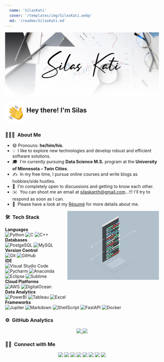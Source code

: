 ```yaml
---
  name: 'SilasKati'
  cover: '/templates/img/SilasKati.webp'
  md: '/readme/SilasKati.md'
---
```



![Silas Kati Banner](https://raw.githubusercontent.com/SilasKati/SilasKati/main/assets/Silas_Kati_Banner.png)

<img alt="Hand_Wave" src="https://raw.githubusercontent.com/SilasKati/SilasKati/main/assets/Hand_Wave.gif" width='70' align="left"/><h2>Hey there! I'm Silas</h2>

<br>

### 👨🏻‍💻 &nbsp;About Me

- 😄 Pronouns: __he/him/his__.
- 💡 &nbsp;I like to explore new technologies and develop robust and efficient software solutions.
- 🎓 &nbsp;I'm currently pursuing __Data Science M.S.__ program at the __University of Minnesota – Twin Cities__.
- ✍️ &nbsp;In my free time, I pursue online courses and write blogs as hobbies/side hustles.
- 💬 &nbsp;I'm completely open to discussions and getting to know each other.
- ✉️ &nbsp;You can shoot me an email at silaskanth@gmail.com...!!! I'll try to respond as soon as I can.
- 📄 &nbsp;Please have a look at my [Résumé](http://www.silaskati.com/) for more details about me.


<img alt="Coding" src="https://raw.githubusercontent.com/SilasKati/SilasKati/main/assets/Coding.gif" width="300" align="right"/>

### 🛠 &nbsp;Tech Stack

__Languages__ <br>
![Python](https://img.shields.io/badge/-Python-05122A?style=flat&logo=python)
![C](https://img.shields.io/badge/-C-05122A?style=flat&logo=C&logoColor=A8B9CC)
![C++](https://img.shields.io/badge/-C++-05122A?style=flat&logo=C%2B%2B&logoColor=00599C)
<br> __Databases__ <br>
![PostgeSQL](https://img.shields.io/badge/-PostgreSQL-05122A?style=flat&logo=postgresql)
![MySQL](https://img.shields.io/badge/-MySQL-05122A?style=flat&logo=mysql)
<br> __Version Control__ <br>
![Git](https://img.shields.io/badge/-Git-05122A?style=flat&logo=git)
![GitHub](https://img.shields.io/badge/-GitHub-05122A?style=flat&logo=github)
<br> __IDE__ <br>
![Visual Studio Code](https://img.shields.io/badge/-Visual%20Studio%20Code-05122A?style=flat&logo=visual-studio-code&logoColor=007ACC)
![Pycharm](https://img.shields.io/badge/-PyCharm-05122A?style=flat&logo=pycharm)
![Anaconda](https://img.shields.io/badge/-Conda-05122A?style=flat&logo=anaconda)
![Eclipse](https://img.shields.io/badge/-Eclipse-05122A?style=flat&logo=eclipse-ide)
![Sublime](https://img.shields.io/badge/Sublime_Text-05122A?style=flat&logo=sublime-text&logoColor=important)
<br> __Cloud Platforms__ <br>
![AWS](https://img.shields.io/badge/-AWS-05122A?style=flat&logo=amazon-aws)
![DigitalOcean](https://img.shields.io/badge/-DigitalOcean-05122A?style=flat&logo=digitalocean)
<br> __Data Analytics__ <br>
![PowerBI](https://img.shields.io/badge/-PowerBI-05122A?style=flat&logo=Power%20BI)
![Tableau](https://img.shields.io/badge/-Tableau-05122A?style=flat&logo=tableau)
![Excel](https://img.shields.io/badge/-Excel-05122A?style=flat&logo=microsoft-excel)
<br> __Frameworks__ <br>
![Jupiter](https://img.shields.io/badge/-Jupyter-05122A?&style=flat&logo=Jupyter)
![Markdown](https://img.shields.io/badge/-Markdown-05122A?style=flat&logo=markdown)
![ShellScript](https://img.shields.io/badge/-Shell_Script-05122A?style=flat&logo=gnu-bash)
![FastAPI](https://img.shields.io/badge/-FASTAPI-05122A?style=flat&logo=FASTAPI)
![Docker](https://img.shields.io/badge/-Docker-05122A?style=flat&logo=docker)


### ⚙️ &nbsp;GitHub Analytics

<p align="center">
<a href="https://github.com/SilasKati">
  <img height="180em" src="https://github-readme-stats-eight-theta.vercel.app/api?username=SilasKati&show_icons=true&theme=algolia&include_all_commits=true&count_private=true"/>
  <img height="180em" src="https://github-readme-stats-eight-theta.vercel.app/api/top-langs/?username=SilasKati&layout=compact&langs_count=8&theme=algolia"/>
</a>
</p>


### 🤝🏻 &nbsp;Connect with Me

<p align="center">
<a href="https://www.silaskati.com"><img src="https://img.shields.io/badge/-silaskati.com-3423A6?style=flat&logo=Google-Chrome&logoColor=white"/></a>
<a href="https://blog.silaskati.com"><img src="https://img.shields.io/badge/blog.silaskati.com-12100E?style=flat&logo=medium&logoColor=white"/></a>
<a href="mailto:silaskanth@gmail.com"><img src="https://img.shields.io/badge/-silaskanth@gmail.com-D14836?style=flat&logo=Gmail&logoColor=white"/></a>
<a href="https://www.linkedin.com/in/silaskati/"><img src="https://img.shields.io/badge/-silaskati-0077B5?style=flat&logo=Linkedin&logoColor=white"/></a>
<a href="https://twitter.com/silas_kati"><img src="https://img.shields.io/badge/@silas__kati-1DA1F2?style=flat&logo=twitter&logoColor=white"/></a>
<a href="https://instagram.com/silaskanth"><img src="https://img.shields.io/badge/-@silaskanth-E4405F?style=flat&logo=Instagram&logoColor=white"/></a>
<a href="https://facebook.com/silaskanth"><img src="https://img.shields.io/badge/-@silaskanth-1877F2?style=flat&logo=Facebook&logoColor=white"/></a>
<a href="https://www.quora.com/profile/Silas-Kanth"><img src="https://img.shields.io/badge/Silas--Kanth-%23B92B27.svg?&style=flat&logo=Quora&logoColor=white"/></a>
</p>
